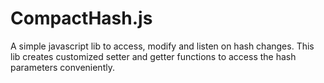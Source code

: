 # CompactHash.js
A simple javascript lib to access, modify and listen on hash changes. This lib creates customized setter and getter functions to access the hash parameters conveniently. 
